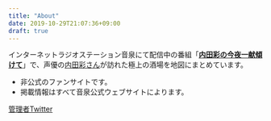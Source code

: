 ```yaml
---
title: "About"
date: 2019-10-29T21:07:36+09:00
draft: true
---
```


インターネットラジオステーション音泉にて配信中の番組「**[内田彩の今夜一献傾けて](http://www.onsen.ag/program/aya-uchida/)**」で、声優の[内田彩さん](https://aya-uchida.net/)が訪れた極上の酒場を地図にまとめています。

- 非公式のファンサイトです。
- 掲載情報はすべて音泉公式ウェブサイトによります。

[管理者Twitter](https://twitter.com/chums_of_chance)
